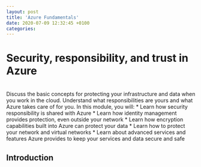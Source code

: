 ```yaml
---
layout: post
title: 'Azure Fundamentals'
date: 2020-07-09 12:32:45 +0100
categories:
---
```


# Security, responsibility, and trust in Azure

<br />
Discuss the basic concepts for protecting your infrastructure and data when you work in the cloud. Understand what responsibilities are yours and what Azure takes care of for you.
In this module, you will:
* Learn how security responsibility is shared with Azure
* Learn how identity management provides protection, even outside your network
* Learn how encryption capabilities built into Azure can protect your data
* Learn how to protect your network and virtual networks
* Learn about advanced services and features Azure provides to keep your services and data secure and safe

## Introduction
